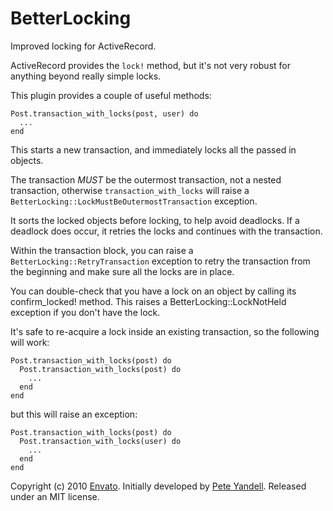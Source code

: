 # BetterLocking

Improved locking for ActiveRecord.

ActiveRecord provides the `lock!` method, but it's not very robust
for anything beyond really simple locks.

This plugin provides a couple of useful methods:

    Post.transaction_with_locks(post, user) do
      ...
    end

This starts a new transaction, and immediately locks all the passed
in objects.

The transaction *MUST* be the outermost transaction, not a nested
transaction, otherwise `transaction_with_locks` will raise a
`BetterLocking::LockMustBeOutermostTransaction` exception.

It sorts the locked objects before locking, to help avoid deadlocks. If a
deadlock does occur, it retries the locks and continues with the
transaction.

Within the transaction block, you can raise a
`BetterLocking::RetryTransaction` exception to retry the transaction
from the beginning and make sure all the locks are in place.

You can double-check that you have a lock on an object by calling
its confirm_locked! method. This raises a BetterLocking::LockNotHeld
exception if you don't have the lock.

It's safe to re-acquire a lock inside an existing transaction, so
the following will work:

    Post.transaction_with_locks(post) do
      Post.transaction_with_locks(post) do
        ...
      end
    end

but this will raise an exception:

    Post.transaction_with_locks(post) do
      Post.transaction_with_locks(user) do
        ...
      end
    end


Copyright (c) 2010 [Envato](http://envato.com).
Initially developed by [Pete Yandell](http://notahat.com).
Released under an MIT license.
